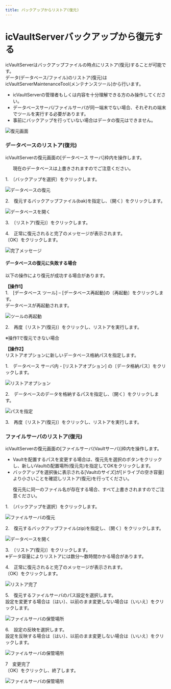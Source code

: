 ```yaml
---
title: バックアップからリストア(復元)
---
```


# icVaultServerバックアップから復元する
icVaultServerはバックアップファイルの時点にリストア(復元)することが可能です。<br>
データ(データベース/ファイル)のリストア(復元)はicVaultServerMaintenanceTool(メンテナンスツール)から行います。

<div class="note">
<ul>
<li>icVaultServerの管理者もしくは内容を十分理解できる方のみ操作してください。</li>
<li>データベースサーバ/ファイルサーバが同一端末でない場合、それぞれの端末でツールを実行する必要があります。</li>
<li>事前にバックアップを行っていない場合はデータの復元はできません。</li>
</ul>
</div>

![復元画面](./img/BU_restore_001.png)

### データベースのリストア(復元)
icVaultServerの復元画面の[データベース サーバ]枠内を操作します。

<div class="caution">
<ul>
現在のデータベースは上書きされますのでご注意ください。
</ul>
</div>

1.　〔バックアップを選択〕をクリックします。

![データベースの復元](./img/BU_restore_003.png)

2.　復元するバックアップファイル(bak)を指定し、〔開く〕をクリックします。

![データベースを開く](./img/BU_restore_004.png)

3.　〔リストア(復元)〕をクリックします。

4.　正常に復元されると完了のメッセージが表示されます。<br>
〔OK〕をクリックします。

![完了メッセージ](./img/BU_restore_005.png)

#### データベースの復元に失敗する場合
以下の操作により復元が成功する場合があります。

**【操作1】**<br>
1.　[データベース ツール] – [データベース再起動]の〔再起動〕をクリックします。<br>
データベースが再起動されます。

![ツールの再起動](./img/BU_restore_006.png)

2.　再度〔リストア(復元)〕をクリックし、リストアを実行します。


※操作1で復元できない場合<br>

**【操作2】**<br>
リストアオプションに新しいデータベース格納パスを指定します。<br>

1.　データベース サーバ内 - [リストアオプション] の〔データ格納パス〕をクリックします。

![リストアオプション](./img/BU_restore_007.png)

2.　データベースのデータを格納するパスを指定し、〔開く〕をクリックします。

![パスを指定](./img/BU_restore_008.png)

3.　再度〔リストア(復元)〕をクリックし、リストアを実行します。


### ファイルサーバのリストア(復元)
icVaultServerの復元画面の[ファイルサーバ(Vaultサーバ)]枠内を操作します。

<div class="note">
<ul>
<li>Vaultを配置するパスを変更する場合は、復元先を選択のボタンをクリックし、新しいVaultの配置場所(復元先)を指定してOKをクリックします。</li>
<li>バックアップを選択後に表示される[Vaultのサイズ]が[ドライブの空き容量]より小さいことを確認しリストア(復元)を行ってください。</li>
</ul>
</div>

<div class="caution">
<ul>
復元先に同一のファイル名が存在する場合、すべて上書きされますのでご注意ください。
</ul>
</div>

1.　〔バックアップを選択〕をクリックします。

![ファイルサーバの復元](./img/BU_restore_009.png)

2.　復元するバックアップファイル(zip)を指定し、〔開く〕をクリックします。

![データベースを開く](./img/BU_restore_010.png)

3.　〔リストア(復元)〕をクリックします。<br>
※データ容量によりリストアには数分～数時間かかる場合があります。

4.　正常に復元されると完了のメッセージが表示されます。<br>
〔OK〕をクリックします。

![リストア完了](./img/BU_restore_011.png)

5.　復元するファイルサーバのパス設定を選択します。<br>
設定を変更する場合は〔はい〕、以前のまま変更しない場合は〔いいえ〕をクリックします。

![ファイルサーバの保管場所](./img/BU_restore_012.png)

6.　設定の反映を選択します。<br>
設定を反映する場合は〔はい〕、以前のまま変更しない場合は〔いいえ〕をクリックします。<br>

![ファイルサーバの保管場所](./img/BU_restore_014.png)

7　変更完了<br>
〔OK〕をクリックし、終了します。

![ファイルサーバの保管場所](./img/BU_restore_015.png)
